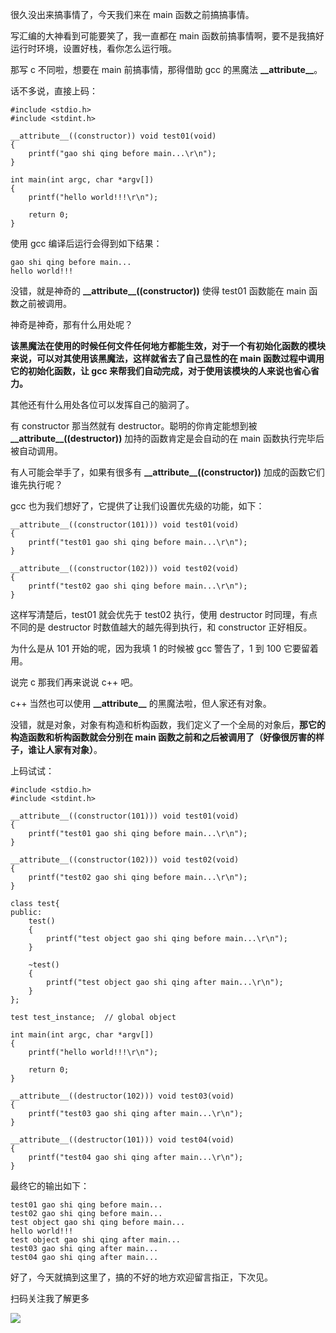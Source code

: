 很久没出来搞事情了，今天我们来在 main 函数之前搞搞事情。

写汇编的大神看到可能要笑了，我一直都在 main 函数前搞事情啊，要不是我搞好运行时环境，设置好栈，看你怎么运行哦。

那写 c 不同啦，想要在 main 前搞事情，那得借助 gcc 的黑魔法 **\_\_attribute\_\_**。

话不多说，直接上码：

	#include <stdio.h>
	#include <stdint.h>
	
	__attribute__((constructor)) void test01(void)
	{
	    printf("gao shi qing before main...\r\n");
	}
	
	int main(int argc, char *argv[])
	{
	    printf("hello world!!!\r\n");
	
	    return 0;
	}

使用 gcc 编译后运行会得到如下结果：

	gao shi qing before main...
	hello world!!!

没错，就是神奇的 **\_\_attribute\_\_((constructor))** 使得 test01 函数能在 main 函数之前被调用。

神奇是神奇，那有什么用处呢？

**该黑魔法在使用的时候任何文件任何地方都能生效，对于一个有初始化函数的模块来说，可以对其使用该黑魔法，这样就省去了自己显性的在 main 函数过程中调用它的初始化函数，让 gcc 来帮我们自动完成，对于使用该模块的人来说也省心省力。**

其他还有什么用处各位可以发挥自己的脑洞了。

有 constructor 那当然就有 destructor。聪明的你肯定能想到被 **\_\_attribute\_\_((destructor))** 加持的函数肯定是会自动的在 main 函数执行完毕后被自动调用。

有人可能会举手了，如果有很多有 **\_\_attribute\_\_((constructor))** 加成的函数它们谁先执行呢？

gcc 也为我们想好了，它提供了让我们设置优先级的功能，如下：

	__attribute__((constructor(101))) void test01(void)
	{
	    printf("test01 gao shi qing before main...\r\n");
	}
	
	__attribute__((constructor(102))) void test02(void)
	{
	    printf("test02 gao shi qing before main...\r\n");
	}

这样写清楚后，test01 就会优先于 test02 执行，使用 destructor 时同理，有点不同的是 destructor 时数值越大的越先得到执行，和 constructor 正好相反。

为什么是从 101 开始的呢，因为我填 1 的时候被 gcc 警告了，1 到 100 它要留着用。

说完 c 那我们再来说说 c++ 吧。

c++ 当然也可以使用 **\_\_attribute\_\_** 的黑魔法啦，但人家还有对象。

没错，就是对象，对象有构造和析构函数，我们定义了一个全局的对象后，**那它的构造函数和析构函数就会分别在 main 函数之前和之后被调用了（好像很厉害的样子，谁让人家有对象）**。

上码试试：

	#include <stdio.h>
	#include <stdint.h>
	
	__attribute__((constructor(101))) void test01(void)
	{
		printf("test01 gao shi qing before main...\r\n");
	}
	
	__attribute__((constructor(102))) void test02(void)
	{
		printf("test02 gao shi qing before main...\r\n");
	}
	
	class test{
	public:
		test()
		{
			printf("test object gao shi qing before main...\r\n");
		}
	
		~test()
		{
			printf("test object gao shi qing after main...\r\n");
		}
	};
	
	test test_instance;  // global object
	
	int main(int argc, char *argv[])
	{
		printf("hello world!!!\r\n");
	
		return 0;
	}
	
	__attribute__((destructor(102))) void test03(void)
	{
		printf("test03 gao shi qing after main...\r\n");
	}
	
	__attribute__((destructor(101))) void test04(void)
	{
		printf("test04 gao shi qing after main...\r\n");
	}

最终它的输出如下：

	test01 gao shi qing before main...
	test02 gao shi qing before main...
	test object gao shi qing before main...
	hello world!!!
	test object gao shi qing after main...
	test03 gao shi qing after main...
	test04 gao shi qing after main...

好了，今天就搞到这里了，搞的不好的地方欢迎留言指正，下次见。

扫码关注我了解更多

![](http://wx1.sinaimg.cn/large/9e169b75gy1fqcisgsbd7j2076076q3e.jpg)


